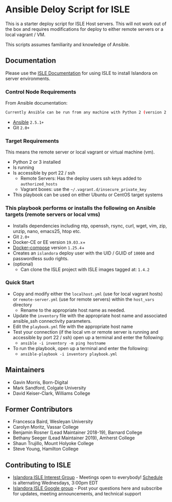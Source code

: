# Ansible Deloy Script for ISLE

This is a starter deploy script for ISLE Host servers. This will not work out of the box and requires modifications for deploy to either remote servers or a local vagrant / VM.

This scripts assumes familiarity and knowledge of Ansible.

## Documentation
Please use the [ISLE Documentation](https://islandora-collaboration-group.github.io/ISLE) for using ISLE to install Islandora on server environments.

### Control Node Requirements

From Ansible documentation:

```bash
Currently Ansible can be run from any machine with Python 2 (version 2.7) or Python 3 (versions 3.5 and higher) installed. This includes Red Hat, Debian, CentOS, macOS, any of the BSDs, and so on. Windows is **not** supported for the control node.
```

* [Ansible](https://docs.ansible.com/ansible/latest/installation_guide/intro_installation.html) `2.5.1+`
* Git `2.0+`

### Target Requirements

This means the remote server or local vagrant or virtual machine (vm).

* Python 2 or 3 installed
* Is running
* Is accessible by port 22 / ssh
  * Remote Servers: Has the deploy users ssh keys added to `authorized_hosts`
  * Vagrant boxes: use the `~/.vagrant.d/insecure_private_key`
* This playbook can be used on either Ubuntu or CentOS target systems

### This playbook performs or installs the following on Ansible targets (remote servers or local vms)

* Installs dependencies including ntp, openssh, rsync, curl, wget, vim, zip, unzip, nano, emacs25, htop etc.
* Git `2.0+`
* Docker-CE or EE version `19.03.x`+
* [Docker-compose](https://docs.docker.com/compose/install/) version `1.25.4`+
* Creates an `islandora` deploy user with the UID / GUID of `10000` and passwordless sudo rights.
* (optional)
  * Can clone the ISLE project with ISLE images tagged at: `1.4.2`

### Quick Start

* Copy and modify either the `localhost.yml` (use for local vagrant hosts) or `remote-server.yml` (use for remote servers) within the `host_vars` directory
  * Rename to the appropriate host name as needed.
* Update the `inventory` file with the appropriate host name and associated ansible_ssh connectivity parameters.
* Edit the `playbook.yml` file with the appropriate host name
* Test your connection (if the local vm or remote server is running and accessible by port 22 / ssh) open up a terminal and enter the following:
  * `ansible -i inventory -m ping hostname`
* To run the playbook, open up a terminal and enter the following:
  * `ansible-playbook -i inventory playbook.yml`

## Maintainers
* Gavin Morris, Born-Digital
* Mark Sandford, Colgate University
* David Keiser-Clark, Williams College

## Former Contributors
* Francesca Baird, Wesleyan University
* Carolyn Moritz, Vassar College
* Benjamin Rosner (Lead Maintainer 2018-19), Barnard College
* Bethany Seeger (Lead Maintainer 2019), Amherst College
* Shaun Trujillo, Mount Holyoke College
* Steve Young, Hamilton College

## Contributing to ISLE
* [Islandora ISLE Interest Group](https://github.com/islandora-interest-groups/Islandora-ISLE-Interest-Group) - Meetings open to everybody! [Schedule](https://github.com/islandora-interest-groups/Islandora-ISLE-Interest-Group/#how-to-join) is alternating Wednesdays, 3:00pm EDT
* [Islandora ISLE Google group](https://groups.google.com/forum/#!forum/islandora-isle) - Post your questions here and subscribe for updates, meeting announcements, and technical support
